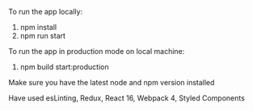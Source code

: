 To run the app locally:
1. npm install
2. npm run start

To run the app in production mode on local machine:
1. npm build start:production


Make sure you have the latest node and npm version installed


Have used esLinting, Redux, React 16, Webpack 4, Styled Components